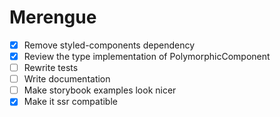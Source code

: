 # Merengue

- [x] Remove styled-components dependency
- [x] Review the type implementation of PolymorphicComponent
- [ ] Rewrite tests
- [ ] Write documentation
- [ ] Make storybook examples look nicer
- [x] Make it ssr compatible
